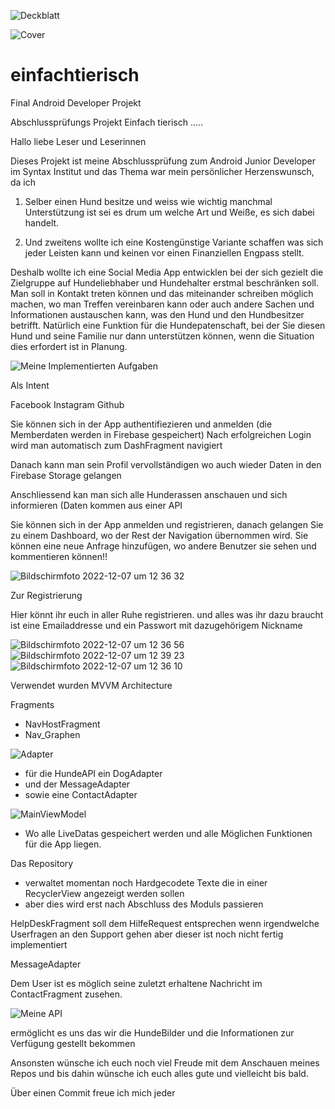 ![Deckblatt](https://user-images.githubusercontent.com/101304191/206337335-7056df32-d962-47ee-97cc-db34e4479bf5.png)

![Cover](https://user-images.githubusercontent.com/101304191/206330668-9b093515-5285-4955-8331-95bac419d53b.png)

# einfachtierisch
Final Android Developer Projekt

Abschlussprüfungs Projekt Einfach tierisch .....

Hallo liebe Leser und Leserinnen

Dieses Projekt ist meine Abschlussprüfung zum Android Junior Developer im Syntax Institut und das Thema war mein persönlicher Herzenswunsch, 
da ich 

1. Selber einen Hund besitze und weiss wie wichtig manchmal Unterstützung ist sei es drum um welche Art und Weiße,
es sich dabei handelt.

2. Und zweitens wollte ich eine Kostengünstige Variante schaffen was sich jeder Leisten kann und keinen vor einen Finanziellen Engpass stellt.  


Deshalb wollte ich eine Social Media App entwicklen bei der sich gezielt die Zielgruppe auf Hundeliebhaber und Hundehalter erstmal beschränken soll.
Man soll in Kontakt treten können und das miteinander schreiben möglich machen, wo man Treffen vereinbaren kann oder auch andere Sachen und Informationen austauschen kann, was den Hund und den Hundbesitzer betrifft. Natürlich eine Funktion für die Hundepatenschaft, bei der Sie diesen Hund und seine Familie nur dann unterstützen können, wenn die Situation dies erfordert ist in Planung.

![Meine Implementierten Aufgaben](https://user-images.githubusercontent.com/101304191/206407980-1f677234-bb6b-47f0-bcba-d970c96d14b1.png)


Als Intent

Facebook
Instagram 
Github

Sie können sich in der App authentifiezieren und anmelden (die Memberdaten werden in Firebase gespeichert)
Nach erfolgreichen Login wird man automatisch zum DashFragment navigiert

Danach kann man sein Profil vervollständigen wo auch wieder Daten in den Firebase Storage gelangen

Anschliessend kan man sich alle Hunderassen anschauen und sich informieren (Daten kommen aus einer API

Sie können sich in der App anmelden und registrieren, danach gelangen Sie zu einem Dashboard, wo der Rest der Navigation übernommen wird. Sie können eine neue Anfrage hinzufügen, wo andere Benutzer sie sehen und kommentieren können!!

![Bildschirm­foto 2022-12-07 um 12 36 32](https://user-images.githubusercontent.com/101304191/206327505-f66bc0e4-53d5-4ae7-bbcf-e46e3e05015e.png)

Zur Registrierung

Hier könnt ihr euch in aller Ruhe registrieren.
und alles was ihr dazu braucht ist eine Emailaddresse 
und ein Passwort mit dazugehörigem Nickname


![Bildschirm­foto 2022-12-07 um 12 36 56](https://user-images.githubusercontent.com/101304191/206327385-c2e4e0e8-4661-470c-8047-5d4f14a57115.png)
![Bildschirm­foto 2022-12-07 um 12 39 23](https://user-images.githubusercontent.com/101304191/206327409-86e164d4-7db7-4c2e-8c8f-a0b9fe803a2e.png)
![Bildschirm­foto 2022-12-07 um 12 36 10](https://user-images.githubusercontent.com/101304191/206327498-7fb503fb-b395-4151-95ab-1536c705a95f.png)

Verwendet wurden MVVM Architecture

Fragments

- NavHostFragment
- Nav_Graphen


![Adapter](https://user-images.githubusercontent.com/101304191/206408205-bb668117-e94f-4a93-b683-1b7a58cb5630.png)

- für die HundeAPI ein DogAdapter 
- und der MessageAdapter 
- sowie eine ContactAdapter

![MainViewModel](https://user-images.githubusercontent.com/101304191/206408083-e875ea72-eb15-4b33-89b0-762ec1dc199b.png)



- Wo alle LiveDatas gespeichert werden und alle Möglichen Funktionen für die App liegen.

Das Repository

- verwaltet momentan noch Hardgecodete Texte die in einer RecyclerView angezeigt werden sollen 
- aber dies wird erst nach Abschluss des Moduls passieren

HelpDeskFragment soll dem HilfeRequest entsprechen wenn irgendwelche Userfragen 
an den Support gehen aber dieser ist noch nicht fertig implementiert

MessageAdapter 

Dem User ist es möglich seine zuletzt erhaltene Nachricht im 
ContactFragment zusehen.


![Meine API](https://user-images.githubusercontent.com/101304191/206407125-d227f5a0-f68a-4e91-b55b-ec27f77dee10.png)

ermöglicht es uns das wir die HundeBilder und die Informationen zur Verfügung gestellt bekommen 



Ansonsten wünsche ich euch noch viel Freude mit dem Anschauen meines Repos 
und bis dahin wünsche ich euch alles gute und vielleicht bis bald.

Über einen Commit freue ich mich jeder



